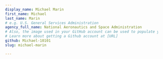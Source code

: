 ```yaml
---
display_name: Michael Marin
first_name: Michael
last_name: Marin
# e.g. U.S. General Services Administration
agency_full_name: National Aeronautics and Space Administration
# Also, the image used in your GitHub account can be used to populate your digital.gov profile photo.
# Learn more about getting a Github account at [URL]
github: Michael-10101
slug: michael-marin

---
```

